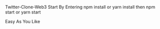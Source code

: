 Twitter-Clone-Web3
Start By Entering npm install or yarn install then npm start or yarn start

Easy As You Like
